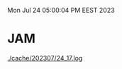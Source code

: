 Mon Jul 24 05:00:04 PM EEST 2023
# JAM
<a href='./cache/202307/24_17.log'>./cache/202307/24_17.log</a>
